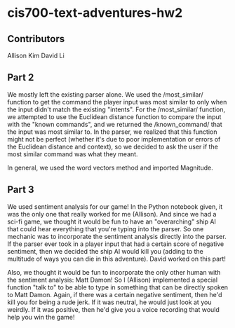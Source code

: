 # cis700-text-adventures-hw2
## Contributors
Allison Kim
David Li

## Part 2
We mostly left the existing parser alone. We used the /most_similar/ function to get the command the player input was most similar to only when the input didn't match the existing "intents". For the /most_similar/ function, we attempted to use the Euclidean distance function to compare the input with the "known commands", and we returned the /known_command/ that the input was most similar to. In the parser, we realized that this function might not be perfect (whether it's due to poor implementation or errors of the Euclidean distance and context), so we decided to ask the user if the most similar command was what they meant.

In general, we used the word vectors method and imported Magnitude.

## Part 3
We used sentiment analysis for our game! In the Python notebook given, it was the only one that really worked for me (Allison). And since we had a sci-fi game, we thought it would be fun to have an "overarching" ship AI that could hear everything that you're typing into the parser. So one mechanic was to incorporate the sentiment analysis directly into the parser. If the parser ever took in a player input that had a certain score of negative sentiment, then we decided the ship AI would kill you (adding to the multitude of ways you can die in this adventure). David worked on this part!

Also, we thought it would be fun to incorporate the only other human with the sentiment analysis: Matt Damon! So I (Allison) implemented a special function "talk to" to be able to type in something that can be directly spoken to Matt Damon. Again, if there was a certain negative sentiment, then he'd kill you for being a rude jerk. If it was neutral, he would just look at you weirdly. If it was positive, then he'd give you a voice recording that would help you win the game!

